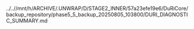 ../..//mnt/h/ARCHIVE/.UNWRAP/D/STAGE2_INNER/57a23efe19e6/DuRiCore/backup_repository/phase5_5_backup_20250805_103800/DURI_DIAGNOSTIC_SUMMARY.md